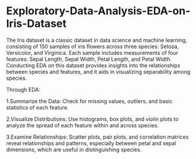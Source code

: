# Exploratory-Data-Analysis-EDA-on-Iris-Dataset

The Iris dataset is a classic dataset in data science and machine learning, consisting of 150 samples of iris flowers across three species: Setosa, Versicolor, and Virginica. Each sample includes measurements of four features: Sepal Length, Sepal Width, Petal Length, and Petal Width. Conducting EDA on this dataset provides insights into the relationships between species and features, and it aids in visualizing separability among species.

Through EDA:

1.Summarize the Data: Check for missing values, outliers, and basic statistics of each feature.

2.Visualize Distributions: Use histograms, box plots, and violin plots to analyze the spread of each feature within and across species.

3.Examine Relationships: Scatter plots, pair plots, and correlation matrices reveal relationships and patterns, especially between petal and sepal dimensions, which are useful in distinguishing species.
